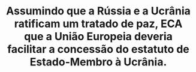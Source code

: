 ---
title: "Assumindo que a Rússia e a Ucrânia ratificam um tratado de paz, ECA que a União Europeia deveria facilitar a concessão do estatuto de Estado-Membro à Ucrânia."
infoslide: "Para os efeitos deste debate, entende-se como um tratado de paz entre a Rússia e a Ucrânia o retorno às fronteiras antes do início da invasão de 2022, com um compromisso de ambas as partes de não ameaçar a soberania nas zonas de confluência étnica."
round: "Round 3"
weight: 2
videos: []
tags: ['Russia - Ukraine', 'Security, War and Military', 'International Relations', 'European Union']
layout: "motion"
categories: ["motions"]
---
